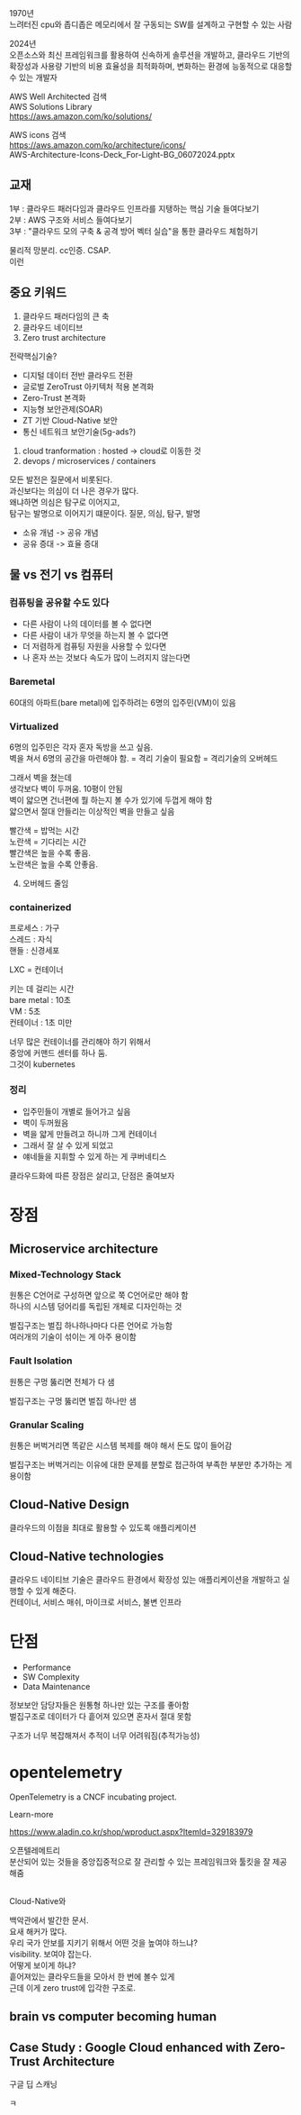 1970년   
느려터진 cpu와 좁디좁은 메모리에서 잘 구동되는 SW를 설계하고 구현할 수 있는 사람

2024년   
오픈소스와 최신 프레임워크를 활용하여 신속하게 솔루션을 개발하고, 클라우드 기반의 확장성과 사용량 기반의 비용 효율성을 최적화하며, 변화하는 환경에 능동적으로 대응할 수 있는 개발자

AWS Well Architected 검색   
AWS Solutions Library    
https://aws.amazon.com/ko/solutions/

AWS icons 검색   
https://aws.amazon.com/ko/architecture/icons/    
AWS-Architecture-Icons-Deck_For-Light-BG_06072024.pptx   

## 교재
1부 : 클라우드 패러다임과 클라우드 인프라를 지탱하는 핵심 기술 들여다보기   
2부 : AWS 구조와 서비스 들여다보기   
3부 : "클라우드 모의 구축 & 공격 방어 벡터 실습"을 통한 클라우드 체험하기


물리적 망분리. cc인증. CSAP.   
이런 

## 중요 키워드
1. 클라우드 패러다임의 큰 축   
2. 클라우드 네이티브 
3. Zero trust architecture

전략핵심기술?
- 디지털 데이터 전반 클라우드 전환
- 글로벌 ZeroTrust 아키텍처 적용 본격화
- Zero-Trust 본격화
- 지능형 보안관제(SOAR)
- ZT 기반 Cloud-Native 보안
- 통신 네트워크 보안기술(5g-ads?)


1. cloud tranformation : hosted -> cloud로 이동한 것
2. devops / microservices / containers

모든 발전은 질문에서 비롯된다.   
과신보다는 의심이 더 나은 경우가 많다.   
왜냐하면 의심은 탐구로 이어지고,    
탐구는 발명으로 이어지기 떄문이다. 
질문, 의심, 탐구, 발명


- 소유 개념 -> 공유 개념
- 공유 증대 -> 효율 증대

## 물 vs 전기 vs 컴퓨터

### 컴퓨팅을 공유할 수도 있다
- 다른 사람이 나의 데이터를 볼 수 없다면
- 다른 사람이 내가 무엇을 하는지 볼 수 없다면
- 더 저렴하게 컴퓨팅 자원을 사용할 수 있다면
- 나 혼자 쓰는 것보다 속도가 많이 느려지지 않는다면


### Baremetal
60대의 아파트(bare metal)에 입주하려는 6명의 입주민(VM)이 있음   

### Virtualized
6명의 입주민은 각자 혼자 독방을 쓰고 싶음.   
벽을 쳐서 6명의 공간을 마련해야 함.
= 격리 기술이 필요함
= 격리기술의 오버헤드

그래서 벽을 쳤는데   
생각보다 벽이 두꺼움. 10평이 안됨   
벽이 얇으면 건너편에 뭘 하는지 볼 수가 있기에 두껍게 해야 함     
얇으면서 절대 안들리는 이상적인 벽을 만들고 싶음   

빨간색 = 밥먹는 시간   
노란색 = 기다리는 시간   
빨간색은 높을 수록 좋음.    
노란색은 높을 수록 안좋음.   

4. 오버헤드 줄임

### containerized
프로세스 : 가구   
스레드 : 자식   
핸들 : 신경세포

LXC = 컨테이너   

키는 데 걸리는 시간    
bare metal : 10초   
VM : 5초    
컨테이너 : 1초 미만   


너무 많은 컨테이너를 관리해야 하기 위해서    
중앙에 커맨드 센터를 하나 둠.   
그것이 kubernetes

### 정리
- 입주민들이 개별로 들어가고 싶음
- 벽이 두꺼웠음
- 벽을 얇게 만들려고 하니까 그게 컨테이너
- 그래서 잘 살 수 있게 되었고
- 얘네들을 지휘할 수 있게 하는 게 쿠버네티스

클라우드화에 따른 장점은 살리고, 단점은 줄여보자    


# 장점
## Microservice architecture
### Mixed-Technology Stack
원통은 C언어로 구성하면 앞으로 쭉 C언어로만 해야 함    
하나의 시스템 덩어리를 독립된 개체로 디자인하는 것

벌집구조는 벌집 하나하나마다 다른 언어로 가능함   
여러개의 기술이 섞이는 게 아주 용이함

### Fault Isolation
원통은 구멍 뚫리면 전체가 다 샘

벌집구조는 구멍 뚫리면 벌집 하나만 샘

### Granular Scaling
원통은 버벅거리면 똑같은 시스템 복제를 해야 해서 돈도 많이 들어감

벌집구조는 버벅거리는 이유에 대한 문제를 분할로 접근하여 부족한 부분만 추가하는 게 용이함


## Cloud-Native Design 
클라우드의 이점을 최대로 활용할 수 있도록 애플리케이션
## Cloud-Native technologies
클라우드 네이티브 기술은 클라우드 환경에서 확장성 있는 애플리케이션을 개발하고 실행할 수 있게 해준다.   
컨테이너, 서비스 매쉬, 마이크로 서비스, 불변 인프라


# 단점
- Performance
- SW Complexity
- Data Maintenance

정보보안 담당자들은 원통형 하나만 있는 구조를 좋아함    
벌집구조로 데이터가 다 흩어져 있으면 혼자서 절대 못함

구조가 너무 복잡해져서 추적이 너무 어려워짐(추적가능성)   


# opentelemetry
OpenTelemetry is a CNCF incubating project.

Learn-more

https://www.aladin.co.kr/shop/wproduct.aspx?ItemId=329183979

오픈텔레메트리   
분산되어 있는 것들을 중앙집중적으로 잘 관리할 수 있는 프레임워크와 툴킷을 잘 제공해줌


## 
Cloud-Native와 

백악관에서 발간한 문서.   
요새 해커가 많다.   
우리 국가 안보를 지키기 위해서 어떤 것을 높여야 하느냐?   
visibility. 보여야 잡는다.   
어떻게 보이게 하냐?   
흩어져있는 클라우드들을 모아서 한 번에 볼수 있게   
근데 이게 zero trust에 입각한 구조로.


## brain vs computer becoming human


## Case Study : Google Cloud enhanced with Zero-Trust Architecture
구글 딥 스캐닝


ㅋ